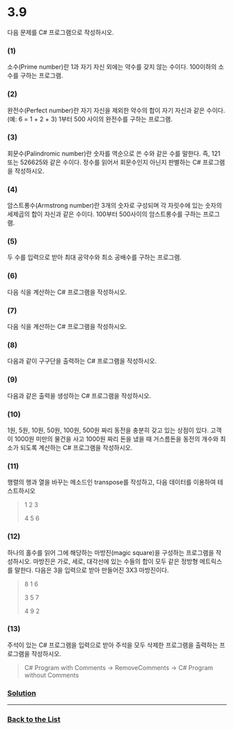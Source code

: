 # 3.9

다음 문제를 C# 프로그램으로 작성하시오.

### (1)
소수(Prime number)란 1과 자기 자신 외에는 약수를 갖지 않는 수이다. 100이하의 소수를 구하는 프로그램.

### (2)
완전수(Perfect number)란 자기 자신을 제외한 약수의 합이 자기 자신과 같은 수이다. (예: 6 = 1 + 2 + 3) 1부터 500 사이의 완전수를 구하는 프로그램.

### (3)
회문수(Palindromic number)란 숫자를 역순으로 쓴 수와 같은 수를 말한다. 즉, 121 또는 526625와 같은 수이다. 정수를 읽어서 회문수인지 아닌지 판별하는 C# 프로그램을 작성하시오.

### (4)
암스트롱수(Armstrong number)란 3개의 숫자로 구성되며 각 자릿수에 있는 숫자의 세제곱의 합이 자신과 같은 수이다. 100부터 500사이의 암스트롱수를 구하는 프로그램.

### (5)
두 수를 입력으로 받아 최대 공약수와 최소 공배수를 구하는 프로그램.

### (6)
다음 식을 계산하는 C# 프로그램을 작성하시오.

### (7)
다음 식을 계산하는 C# 프로그램을 작성하시오.

### (8)
다음과 같이 구구단을 출력하는 C# 프로그램을 작성하시오.

### (9)
다음과 같은 출력을 생성하는 C# 프로그램을 작성하시오.

### (10)
1원, 5원, 10원, 50원, 100원, 500원 짜리 동전을 충분히 갖고 있는 상점이 있다. 고객이 1000원 미만의 물건을 사고 1000원 짜리 돈을 냈을 때 거스름돈을 동전의 개수와 최소가 되도록 계산하는 C# 프로그램을 작성하시오.

### (11)
행렬의 행과 열을 바꾸는 메소드인 transpose를 작성하고, 다음 데이터를 이용하여 테스트하시오

> 1 2 3
>
> 4 5 6

### (12)
하나의 홀수를 읽어 그에 해당하는 마방진(magic square)을 구성하는 프로그램을 작성하시오. 마방진은 가로, 세로, 대각선에 있는 수들의 합이 모두 같은 정방형 메트릭스를 말한다. 다음은 3을 입력으로 받아 만들어진 3X3 마방진이다.

> 8 1 6
>
> 3 5 7
>
> 4 9 2

### (13)
주석이 있는 C# 프로그램을 입력으로 받아 주석을 모두 삭제한 프로그램을 출력하는 프로그램을 작성하시오.

> C# Program with Comments -> RemoveComments -> C# Program without Comments

### [**Solution**](../Solutions/3.9.md)

___

### [**Back to the List**](../#list-of-problems)